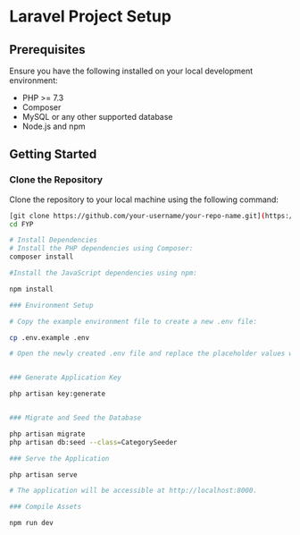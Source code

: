 # Laravel Project Setup

## Prerequisites

Ensure you have the following installed on your local development environment:

- PHP >= 7.3
- Composer
- MySQL or any other supported database
- Node.js and npm

## Getting Started

### Clone the Repository

Clone the repository to your local machine using the following command:

```bash
[git clone https://github.com/your-username/your-repo-name.git](https://github.com/hamidkarim8/FYP.git)
cd FYP

# Install Dependencies
# Install the PHP dependencies using Composer:
composer install

#Install the JavaScript dependencies using npm:

npm install

### Environment Setup

# Copy the example environment file to create a new .env file:

cp .env.example .env

# Open the newly created .env file and replace the placeholder values with your actual settings


### Generate Application Key

php artisan key:generate


### Migrate and Seed the Database

php artisan migrate
php artisan db:seed --class=CategorySeeder

### Serve the Application

php artisan serve

# The application will be accessible at http://localhost:8000.

### Compile Assets

npm run dev

